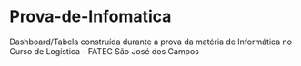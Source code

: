 # Prova-de-Infomatica
Dashboard/Tabela construída durante a prova da matéria de Informática no Curso de Logística - FATEC São José dos Campos 
